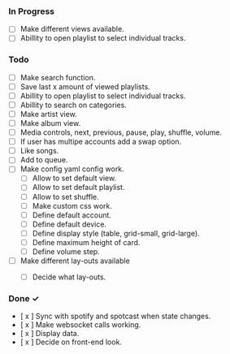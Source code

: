 ### In Progress

- [ ] Make different views available.
- [ ] Abillity to open playlist to select individual tracks.

### Todo
- [ ] Make search function.
- [ ] Save last x amount of viewed playlists.
- [ ] Abillity to open playlist to select individual tracks.
- [ ] Abillity to search on categories.
- [ ] Make artist view.
- [ ] Make album view.
- [ ] Media controls, next, previous, pause, play, shuffle, volume.
- [ ] If user has multipe accounts add a swap option.
- [ ] Like songs.
- [ ] Add to queue.
- [ ] Make config yaml config work.
    - [ ] Allow to set default view.
    - [ ] Allow to set default playlist.
    - [ ] Allow to set shuffle.
    - [ ] Make custom css work.
    - [ ] Define default account.
    - [ ] Define default device.
    - [ ] Define display style (table, grid-small, grid-large).
    - [ ] Define maximum height of card.
    - [ ] Define volume step.

- [ ] Make different lay-outs available
    - [ ] Decide what lay-outs.


### Done ✓
- [ x ] Sync with spotify and spotcast when state changes.
- [ x ] Make websocket calls working.
- [ x ] Display data.
- [ x ] Decide on front-end look.


